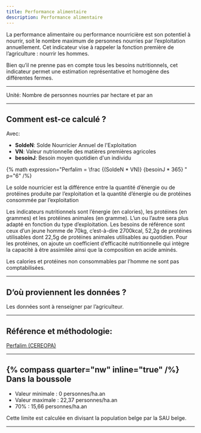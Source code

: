 ```yaml
---
title: Performance alimentaire
description: Performance alimentaire
---
```


La performance alimentaire ou performance nourricière est son potentiel à nourrir, soit le nombre maximum de personnes nourries par l’exploitation annuellement. Cet indicateur vise à rappeler la fonction première de l’agriculture : nourrir les hommes.

Bien qu’il ne prenne pas en compte tous les besoins nutritionnels, cet indicateur permet une estimation représentative et homogène des différentes fermes.

---

Unité: Nombre de personnes nourries par hectare et par an

---

## Comment est-ce calculé ?

Avec:

- **SoldeN**: Solde Nourricier Annuel de l'Exploitation
- **VN**: Valeur nutrionnelle des matières premières agricoles
- **besoinJ**: Besoin moyen quotidien d'un individu

{% math expression="Perfalim = \\frac {(SoldeN * VN)} {besoinJ * 365} " p="6" /%}

Le solde nourricier est la différence entre la quantité d’énergie ou de protéines produite par l’exploitation et la quantité d’énergie ou de protéines consommée par l’exploitation

Les indicateurs nutritionnels sont l’énergie (en calories), les protéines (en grammes) et les protéines animales (en gramme). L’un ou l’autre sera plus adapté en fonction du type d’exploitation. Les besoins de référence sont ceux d’un jeune homme de 70kg, c’est-à-dire 2700kcal, 52,2g de protéines utilisables dont 22,5g de protéines animales utilisables au quotidien. Pour les protéines, on ajoute un coefficient d’efficacité nutritionnelle qui intègre la capacité à être assimilée ainsi que la composition en acide aminés.

Les calories et protéines non consommables par l’homme ne sont pas comptabilisées.

---

## D’où proviennent les données ?

Les données sont à renseigner par l’agriculteur.

---

## Référence et méthodologie:

[Perfalim (CEREOPA)](http://perfalim.com/fr/)

---

## {% compass quarter="nw" inline="true" /%} Dans la boussole

- Valeur minimale : 0 personnes/ha.an
- Valeur maximale : 22,37 personnes/ha.an
- 70% : 15,66 personnes/ha.an

Cette limite est calculée en divisant la population belge par la SAU belge.

---
